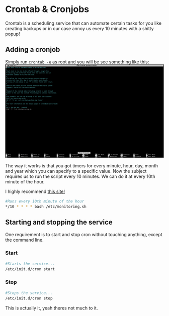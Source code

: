# Crontab & Cronjobs

Crontab is a scheduling service that can automate certain tasks for you like creating backups or in our case annoy us every 10 minutes with a shitty popup!

## Adding a cronjob

Simply run ```crontab -e``` as root and you will be see something like this:
![cron](/images/cron.png)

The way it works is that you got timers for every minute, hour, day, month and year which you can specify to a specific value. Now the subject requires us to run the script every 10 minutes. We can do it at every 10th minute of the hour.

I highly recommend [this site!](https://crontab.guru/#*/10_*_*_*_*)

```bash
#Runs every 10th minute of the hour
*/10 * * * * bash /etc/monitoring.sh
```

## Starting and stopping the service

One requirement is to start and stop cron without touching anything, except the command line.

### Start
```bash
#Starts the service...
/etc/init.d/cron start
```

### Stop
```bash
#Stops the service...
/etc/init.d/cron stop
```

This is actually it, yeah theres not much to it.